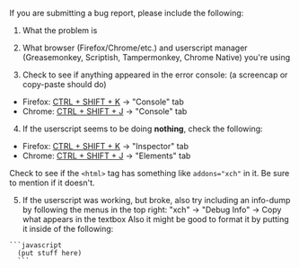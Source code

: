 If you are submitting a bug report, please include the following:

1. What the problem is

2. What browser (Firefox/Chrome/etc.) and userscript manager (Greasemonkey, Scriptish, Tampermonkey, Chrome Native) you're using

3. Check to see if anything appeared in the error console: (a screencap or copy-paste should do)
  * Firefox: [CTRL + SHIFT + K](http://dnsev.github.io/xch/images/firefox_error_console.png) → "Console" tab
  * Chrome: [CTRL + SHIFT + J](http://dnsev.github.io/xch/images/chrome_error_console.png) → "Console" tab

4. If the userscript seems to be doing <b>nothing</b>, check the following:
  * Firefox: [CTRL + SHIFT + K](http://dnsev.github.io/xch/images/firefox_inspector.png) → "Inspector" tab
  * Chrome: [CTRL + SHIFT + J](http://dnsev.github.io/xch/images/chrome_inspector.png) → "Elements" tab<br />

  Check to see if the ```<html>``` tag has something like ```addons="xch"``` in it. Be sure to mention if it doesn't.

5. If the userscript was working, but broke, also try including an info-dump by following the menus in the top right:
  "xch" → "Debug Info" → Copy what appears in the textbox
  Also it might be good to format it by putting it inside of the following:
  <pre><code>&#96;&#96;&#96;javascript
  (put stuff here)
  &#96;&#96;&#96;  </code></pre>
